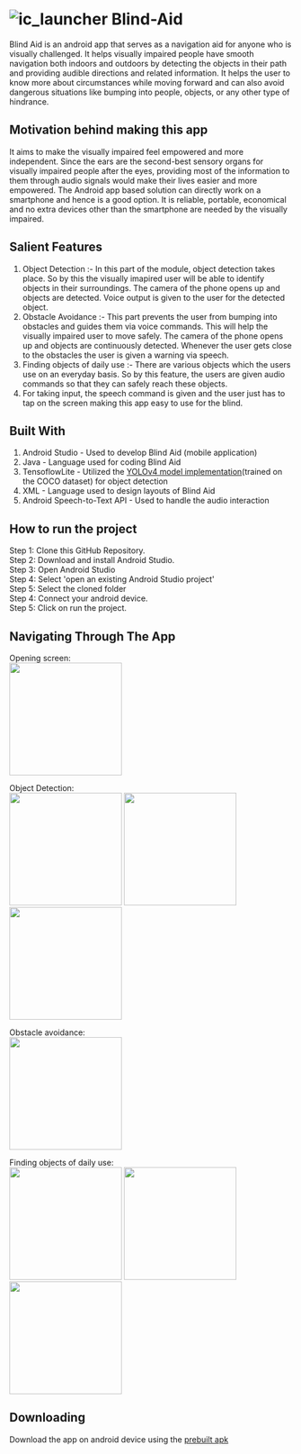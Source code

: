 # ![ic_launcher](https://user-images.githubusercontent.com/89207778/170878029-d75dfd21-459f-4270-9966-e6864086cf3e.jpg) Blind-Aid 

Blind Aid is an android app that serves as a navigation aid for anyone who is visually challenged. 
It helps visually impaired people have smooth navigation both indoors and outdoors by detecting the objects in their path 
and providing audible directions and related information. It helps the user to know more about circumstances while moving forward 
and can also avoid dangerous situations like bumping into people, objects, or any other type of hindrance.

## Motivation behind making this app
It aims to make the visually impaired feel empowered and more independent. 
Since the ears are the second-best sensory organs for visually impaired people after the eyes, providing most of the 
information to them through audio signals would make their lives easier and more empowered. 
The Android app based solution can directly work on a smartphone and hence is a good option. 
It is reliable, portable, economical and no extra devices other than the smartphone are needed by the visually impaired.

## Salient Features 
1. Object Detection :- In this part of the module, object detection takes place. So by
this the visually imapired user will be able to identify objects in their surroundings. 
The camera of the phone opens up and objects are detected. Voice output is given to the user for the detected object.
2. Obstacle Avoidance :- This part prevents the user from bumping into obstacles and guides them via voice commands. 
This will help the visually impaired user to move safely. The camera of the phone opens up and objects are continuously detected. 
Whenever the user gets close to the obstacles the user is given a warning via speech.
3. Finding objects of daily use :- There are various objects which the users use on an everyday basis. 
So by this feature, the users are given audio commands so that they can safely reach these objects.
4. For taking input, the speech command is given and the user just has to tap on the screen making this app easy to use for the blind.

## Built With 
1. Android Studio - Used to develop Blind Aid (mobile application)
2. Java - Language used for coding Blind Aid
3. TensoflowLite - Utilized the [YOLOv4 model implementation](https://github.com/haroonshakeel/tensorflow-yolov4-tflite)(trained on the COCO dataset) for object detection
4. XML - Language used to design layouts of Blind Aid
5. Android Speech-to-Text API - Used to handle the audio interaction

## How to run the project

Step 1: Clone this GitHub Repository. <br />
Step 2: Download and install Android Studio. <br />
Step 3: Open Android Studio <br />
Step 4: Select 'open an existing Android Studio project' <br />
Step 5: Select the cloned folder <br />
Step 4: Connect your android device. <br />
Step 5: Click on run the project. <br />

## Navigating Through The App
 
Opening screen: <br />
<img src="https://user-images.githubusercontent.com/89207778/170882513-f9392080-3380-40e3-8340-2e1fefd6f2d9.jpeg" width = "200">

Object Detection: <br />
<img src="https://user-images.githubusercontent.com/89207778/170882374-aed186d0-2cdf-49de-ab2e-a9a1fa60934e.jpeg" width = "200">
<img src="https://user-images.githubusercontent.com/89207778/170882378-a73499dc-5bf5-4a5e-8ab4-52614de37959.jpeg" width = "200">
<img src="https://user-images.githubusercontent.com/89207778/170882384-2560cd06-1415-45ed-abde-698a6a75ed27.jpeg" width = "200">

Obstacle avoidance: <br />
<img src="https://user-images.githubusercontent.com/89207778/170882579-a3dfd5e1-5bf7-44ef-8a6d-939c4d1b9671.jpeg" width = "200">

Finding objects of daily use: <br />
<img src="https://user-images.githubusercontent.com/89207778/170882627-7975fd6e-d57e-492d-831d-33ffac15f20a.jpeg" width = "200">
<img src="https://user-images.githubusercontent.com/89207778/170882806-59007844-9b6e-40ad-8d8e-d5e06a76e098.jpeg" width = "200">
<img src="https://user-images.githubusercontent.com/89207778/170882615-4ce459e9-3190-4391-8e70-7ae31d171ec0.jpeg" width = "200">

## Downloading 
Download the app on android device using the [prebuilt apk](https://drive.google.com/file/d/1ZF1L1UY3Nou7caDC9HFkzcvpx3tQN9vr/view?usp=sharing)


